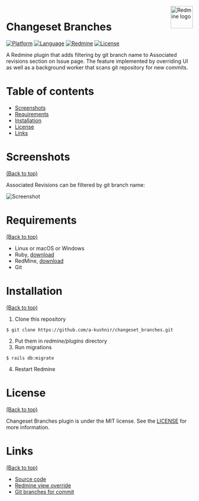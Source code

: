 <img src="https://user-images.githubusercontent.com/1454297/93050547-4da0ed80-f620-11ea-9ccc-1b6afa39d006.png" alt="Redmine logo" title="Redmine" align="right" height="60" />

# Changeset Branches

[![Platform](https://img.shields.io/badge/platform-windows%20%7C%20macos%20%7C%20linux-blue)](https://img.shields.io/badge/platform-windows%20%7C%20macos%20%7C%20linux-blue)
[![Language](https://img.shields.io/badge/language-ruby-orange)](https://img.shields.io/badge/language-ruby-orange)
[![Redmine](https://img.shields.io/badge/plugin-redmine-orange)](https://img.shields.io/badge/plugin-redmine-orange)
[![License](https://img.shields.io/github/license/a-kushnir/x-stocks)](https://img.shields.io/github/license/a-kushnir/changeset-branches)

A Redmine plugin that adds filtering by git branch name to Associated revisions section on Issue page. The feature implemented by overriding UI as well as a background worker that scans git repository for new commits.

# Table of contents

- [Screenshots](#Screenshots)
- [Requirements](#requirements)
- [Installation](#installation)
- [License](#license)
- [Links](#links)

# Screenshots

[(Back to top)](#table-of-contents)

Associated Revisions can be filtered by git branch name:

![Screenshot](https://user-images.githubusercontent.com/1454297/94387330-17c33500-0107-11eb-97f9-740f3de624ea.png)

# Requirements

[(Back to top)](#table-of-contents)

* Linux or macOS or Windows
* Ruby, [download](https://www.ruby-lang.org/en/downloads/)
* RedMine, [download](https://github.com/redmine/redmine)
* Git

# Installation

[(Back to top)](#table-of-contents)

1. Clone this repository
```
$ git clone https://github.com/a-kushnir/changeset_branches.git
```
2. Put them in _redmine/plugins_ directory
3. Run migrations
```
$ rails db:migrate
```
4. Restart Redmine

# License

[(Back to top)](#table-of-contents)

Changeset Branches plugin is under the MIT license. See the [LICENSE](https://github.com/a-kushnir/changeset_branches/blob/master/LICENSE) for more information.

# Links

[(Back to top)](#table-of-contents)

* [Source code](https://github.com/a-kushnir/changeset_branches)
* [Redmine view override](http://www.redmine.org/boards/3/topics/33949)
* [Git branches for commit](https://github.com/mikoto20000/redmine_git_branch_hook)
